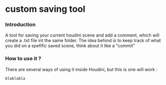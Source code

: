 <h1> custom saving tool </h1>

### **Introduction**

A tool for saving your current houdini scene and add a comment, which will create a .txt file int the same folder. 
The idea behind is to keep track of what you did on a spefific saved scene, think about it like a "commit"


### **How to use it ?**

There are several ways of using it inside Houdini, but this is one will work :
```
blablabla
```
